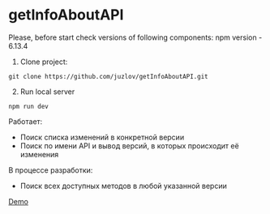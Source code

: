 # getInfoAboutAPI

Please, before start check versions of following components:
npm version - 6.13.4

1. Clone project:
```
git clone https://github.com/juzlov/getInfoAboutAPI.git
```

2. Run local server
```
npm run dev
```

Работает: 
- Поиск списка изменений в конкретной версии
- Поиск по имени API и вывод версий, в которых происходит её изменения

В процессе разработки:
- Поиск всех доступных методов в любой указанной версии

[Demo](https://juzlov.github.io/getInfoAboutAPI/)